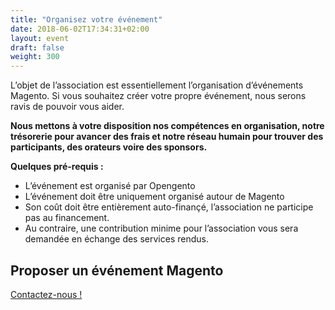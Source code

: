 ```yaml
---
title: "Organisez votre événement"
date: 2018-06-02T17:34:31+02:00
layout: event
draft: false
weight: 300
---
```


L’objet de l’association est essentiellement l’organisation d’événements Magento. Si vous souhaitez créer votre propre événement, nous serons ravis de pouvoir vous aider.

**Nous mettons à votre disposition nos compétences en organisation, notre trésorerie pour avancer des frais et notre réseau humain pour trouver des participants, des orateurs voire des sponsors.**

**Quelques pré-requis :**

- L’événement est organisé par Opengento
- L’événement doit être uniquement organisé autour de Magento
- Son coût doit être entièrement auto-finançé, l’association ne participe pas au financement.
- Au contraire, une contribution minime pour l’association vous sera demandée en échange des services rendus.

## Proposer un événement Magento

[Contactez-nous !](mailto:opengento@gmail.com)